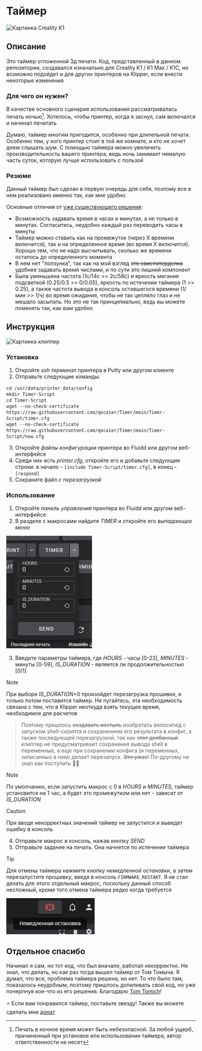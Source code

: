 # Таймер
![Картинка Creality K1](https://img.staticdj.com/d1b71daaac31057d42f7d780b969e2aa_2560x.jpg)
## Описание
Это таймер отложенной 3д печати. Код, представленный в данном репозитории, создавался изначально для Creality K1 / K1 Max / K1C, но возможно подойдет и для других принтеров на Klipper, если внести некоторые изменения
### Для чего он нужен?
В качестве основного сценария использования рассматривалась печать ночью[^1]. Хотелось, чтобы принтер, когда я заснул, сам включался и начинал печатать

Думаю, таймер многим пригодится, особенно при длительной печати. Особенно тем, у кого принтер стоит в той же комнате, и кто не хочет днем слышать шум. С помощью таймера можно увеличить производительность вашего принтера, ведь ночь занимает немалую часть суток, которую лучше использовать с пользой
### Резюме
Данный таймер был сделан в первую очередь для себя, поэтому все в нем реализовано именно так, как мне удобно 

Основные отличия от [уже существующего решения](https://github.com/Tombraider2006/K1/blob/main/timer.md):
* Возможность задавать время в часах и минутах, а не только в минутах. Согласитесь, неудобно каждый раз переводить часы в минуты
* Таймер можно ставить как на промежуток (через X времени включится), так и на определенное время (во время X включится). Хорошо тем, что не надо высчитывать, сколько же времени осталось до определенного момента
* В нем нет "ползунка", так как на мой взгляд ~~это свистоперделка~~ удобнее задавать время числами, и по сути это лишний компонент
* Была уменьшена частота (1с/14с >> 2с/58с) и яркость мигания подсветкой (0.25/0.5 >> 0/0.05), яркость по истечении таймера (1 >> 0.25), а также частота вывода в консоль оставшегося времени (1/мин >> 1/ч) во время ожидания, чтобы не так цепляло глаз и не мешало засыпать. Но это не так принципиально, ведь вы можете поменять так, как вам удобно
## Инструкция
![Картинка клиппер](https://i.ytimg.com/vi/Ci6abI1_TX4/maxresdefault.jpg)
### Установка
1. Откройте *ssh терминал* принтера в Putty или другом клиенте
2. Отправьте следующие команды:

```
cd /usr/data/printer_data/config
mkdir Timer-Script
cd Timer-Script
wget --no-check-certificate https://raw.githubusercontent.com/qocaier/Timer/main/Timer-Script/timer.cfg
wget --no-check-certificate https://raw.githubusercontent.com/qocaier/Timer/main/Timer-Script/now.cfg
```

3. Откройте *файлы конфигурации* принтера во Fluidd или другом веб-интерфейсе
4. Среди них есть *printer.cfg*, откройте его и добавьте следующие строки: в начало - `[include Timer-Script/timer.cfg]`, в конец - `[respond]`
5. Сохраните файл *с перезагрузкой*
### Использование
1. Откройте *панель управления* принтера во Fluidd или другом веб-интерфейсе
2. В разделе с макросами найдите *TIMER* и откройте его *выпадающее меню*

![Так оно выглядит](macro_on.png)

3. Введите параметры таймера, где *HOURS* - часы [0-23], *MINUTES* - минуты [0-59], *IS_DURATION* - является ли продолжительностью [0/1]
> [!NOTE]
> При выборе *IS_DURATION*=0 произойдет перезагрузка прошивки, и только потом поставится таймер. Не пугайтесь, эта необходимость связана с тем, что в Klipper неоткуда взять текущее время, необходимое для расчетов

> Поэтому пришлось ~~создавать костыль~~ изобретать велосипед с запуском shell-скрипта и сохранением его результата в конфиг, а также последующей перезагрузкой, так как ~~этот долбанный~~ клиппер не предусматривает сохранения вывода shell в переменные, а еще при сохранении конфига (и переменных, записанных в нем) делает перезапуск. ~~Это ужас!~~ По-другому не знал как поступить 🤷‍♂️

> [!NOTE]
> По умолчанию, если запустить макрос с 0 в *HOURS* и *MINUTES*, таймер установится на 1 час, а будет это промежутком или нет - зависит от *IS_DURATION*

> [!CAUTION]
> При вводе некорректных значений таймер не запустится и выведет ошибку в консоль

4. Отправьте макрос в консоль, нажав кнопку *SEND*
5. Отправьте задание на печать. Она начнется по истечении таймера

> [!TIP]
> Для отмены таймера нажмите *кнопку немедленной остановки*, а затем перезапустите прошивку, введя в консоль `FIRMWARE_RESTART`. Я не стал делать для этого отдельный макрос, поскольку данный способ несложный, кроме того отмена таймера редко когда требуется

![Кнопка немедленной остановки](macro_off.png)
## Отдельное спасибо
Начинал я сам, но тот код, что был вначале, работал некорректно. Не знал, что делать, но как раз тогда вышел таймер от Том Томыча. Я думал, что все, проблема таймера решена, но нет. То что было там, показалось неудобным, поэтому пришлось допиливать свой код, но уже почерпнув кое-что из его решения. Благодарю [Tom Tomich](https://github.com/Tombraider2006)!

⭐ Если вам понравился таймер, поставьте звезду! Также вы можете сделать мне [донат](https://yoomoney.ru/to/4100118097118682)

[^1]: Печать в ночное время может быть небезопасной. За любой ущерб, причиненный при установке или использовании таймера, автор ответственности не несет

